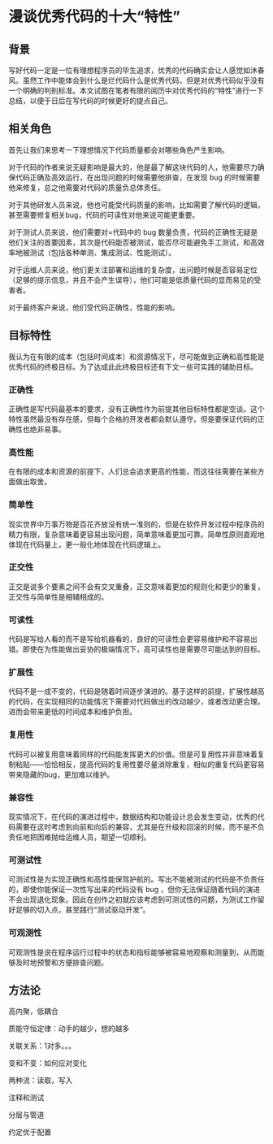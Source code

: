 # 漫谈优秀代码的十大“特性”

## 背景

写好代码一定是一位有理想程序员的毕生追求，优秀的代码确实会让人感觉如沐春风。虽然工作中能体会到什么是烂代码什么是优秀代码，但是对优秀代码似乎没有一个明确的判别标准。本文试图在笔者有限的阅历中对优秀代码的“特性”进行一下总结，以便于日后在写代码的时候更好的提点自己。

## 相关角色

首先让我们来思考一下理想情况下代码质量都会对哪些角色产生影响。

对于代码的作者来说无疑影响是最大的，他是最了解这块代码的人，他需要尽力确保代码正确及高效运行，在出现问题的时候需要他排查，在发现 bug 的时候需要他来修复，总之他需要对代码的质量负总体责任。

对于其他研发人员来说，他也可能受代码质量的影响，比如需要了解代码的逻辑，甚至需要修复相关bug，代码的可读性对他来说可能更重要。

对于测试人员来说，他们需要对=代码中的 bug 数量负责，代码的正确性无疑是他们关注的首要因素，其次是代码能否被测试，能否尽可能避免手工测试，和高效率地被测试（包括各种单测、集成测试、性能测试）。

对于运维人员来说，他们更关注部署和运维的复杂度，出问题时候是否容易定位（足够的提示信息，并且不会产生误导），他们可能是低质量代码的显而易见的受害者。

对于最终客户来说，他们受代码正确性，性能的影响。

## 目标特性

我认为在有限的成本（包括时间成本）和资源情况下，尽可能做到正确和高性能是优秀代码的终极目标。为了达成此此终极目标还有下文一些可实践的辅助目标。

### 正确性

正确性是写代码最基本的要求，没有正确性作为前提其他目标特性都是空谈。这个特性虽然最没有存在感，但每个合格的开发者都会默认遵守。但是要保证代码的正确性也绝非易事。

### 高性能

在有限的成本和资源的前提下，人们总会追求更高的性能，而这往往需要在某些方面做出取舍。

### 简单性

现实世界中万事万物是百花齐放没有统一准则的，但是在软件开发过程中程序员的精力有限，复杂意味着更容易出现问题，简单意味着更加可靠。简单性原则直观地体现在代码量上，更一般化地体现在代码逻辑上。

### 正交性

正交是说多个要素之间不会有交叉重叠，正交意味着更加的规则化和更少的重复，正交性与简单性是相辅相成的。

### 可读性

代码是写给人看的而不是写给机器看的，良好的可读性会更容易维护和不容易出错。即使在为性能做出妥协的极端情况下，高可读性也是需要尽可能达到的目标。

### 扩展性

代码不是一成不变的，代码是随着时间逐步演进的。基于这样的前提，扩展性越高的代码，在实现相同的功能情况下需要对代码做出的改动越少，或者改动更合理。进而会带来更低的时间成本和维护负担。

### 复用性

代码可以被复用意味着同样的代码能发挥更大的价值。但是可复用性并非意味着复制粘贴——恰恰相反，提高代码的复用性要尽量消除重复，相似的重复代码更容易带来隐藏的bug，更加难以维护。

### 兼容性

现实情况下，在代码的演进过程中，数据结构和功能设计总会发生变动，优秀的代码需要在这时考虑到向前和向后的兼容，尤其是在升级和回滚的时候，而不是不负责任地把困难抛给运维人员，期望一切顺利。

### 可测试性

可测试性是为实现正确性和高性能保驾护航的。写出不能被测试的代码是不负责任的，即使你能保证一次性写出来的代码没有 bug ，但你无法保证随着代码的演进不会出现退化现象。因此在创作之初就应该考虑到可测试性的问题，为测试工作留好足够的切入点，甚至践行“测试驱动开发”。

### 可观测性

可观测性是说在程序运行过程中的状态和指标能够被容易地观察和测量到，从而能够及时地预警和方便排查问题。

## 方法论

高内聚，低耦合

质能守恒定律：动手的越少，想的越多

关联关系：1对多。。。

变和不变：如何应对变化

两种流：读取，写入

注释和测试

分层与管道

约定优于配置



